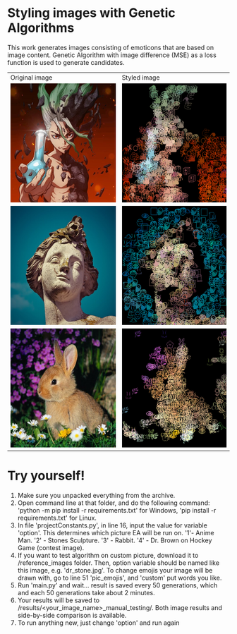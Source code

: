 # Styling images with Genetic Algorithms
This work generates images consisting of emoticons that are based on image content. Genetic Algorithm with image difference (MSE) as a loss function is used to generate candidates.



<table>
  <tr>
    <td>Original image</td>
     <td>Styled image</td>
  </tr>
  <tr>
    <td><img src="reference_images/dr_stone.jpg" width=270 height=270></td>
    <td><img src="results/dr_stone_final/iteration10000.png" width=270 height=270></td>
  </tr>
  <tr>
    <td><img src="reference_images/head.jpg" width=270 height=270></td>
    <td><img src="results/headfinal1/iteration10000.png" width=270 height=270></td>
  </tr>
  <tr>
    <td><img src="reference_images/rabbit.jpg" width=270 height=270></td>
    <td><img src="results/rabbit_final/iteration10000.png" width=270 height=270></td>
  </tr>
 </table>



# Try yourself!
1. Make sure you unpacked everything from the archive.
2. Open command line at that folder, and do the following command:
'python -m pip install -r requirements.txt' for Windows,
'pip install -r requirements.txt' for Linux.
3. In file 'projectConstants.py', in line 16, input the value for variable
'option'. This determines which picture EA will be run on.
'1'- Anime Man. '2' - Stones Sculpture. '3' - Rabbit. '4' - Dr. Brown on
Hockey Game (contest image).
4. If you want to test algorithm on custom picture, download it to
/reference_images folder. Then, option variable should be named like this
image, e.g. 'dr_stone.jpg'. To change emojis your image will be
drawn with, go to line 51 'pic_emojis', and 'custom' put words you
like.
5. Run 'main.py' and wait... result is saved every 50 generations, which
and each 50 generations take about 2 minutes.
6. Your results will be saved to /results/<your_image_name>_manual_testing/. Both
image results and side-by-side comparison is available.
7. To run anything new, just change 'option' and run again
